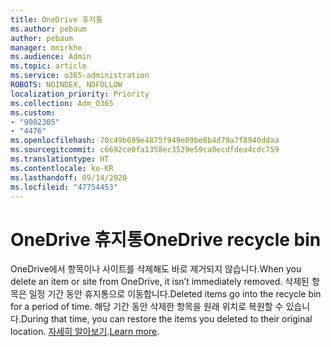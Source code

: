 ```yaml
---
title: OneDrive 휴지통
ms.author: pebaum
author: pebaum
manager: mnirkhe
ms.audience: Admin
ms.topic: article
ms.service: o365-administration
ROBOTS: NOINDEX, NOFOLLOW
localization_priority: Priority
ms.collection: Adm_O365
ms.custom:
- "9002305"
- "4476"
ms.openlocfilehash: 70c49b699e4875f949e09be8b4d79a7f8940ddaa
ms.sourcegitcommit: c6692ce0fa1358ec3529e59ca0ecdfdea4cdc759
ms.translationtype: HT
ms.contentlocale: ko-KR
ms.lasthandoff: 09/14/2020
ms.locfileid: "47754453"
---
```

# <a name="onedrive-recycle-bin"></a><span data-ttu-id="45249-102">OneDrive 휴지통</span><span class="sxs-lookup"><span data-stu-id="45249-102">OneDrive recycle bin</span></span>

<span data-ttu-id="45249-103">OneDrive에서 항목이나 사이트를 삭제해도 바로 제거되지 않습니다.</span><span class="sxs-lookup"><span data-stu-id="45249-103">When you delete an item or site from OneDrive, it isn’t immediately removed.</span></span> <span data-ttu-id="45249-104">삭제된 항목은 일정 기간 동안 휴지통으로 이동합니다.</span><span class="sxs-lookup"><span data-stu-id="45249-104">Deleted items go into the recycle bin for a period of time.</span></span> <span data-ttu-id="45249-105">해당 기간 동안 삭제한 항목을 원래 위치로 복원할 수 있습니다.</span><span class="sxs-lookup"><span data-stu-id="45249-105">During that time, you can restore the items you deleted to their original location.</span></span> <span data-ttu-id="45249-106">[자세히 알아보기](https://support.office.com/article/restore-deleted-files-or-folders-in-onedrive-949ada80-0026-4db3-a953-c99083e6a84f?ui=en-US&rs=en-US&ad=US).</span><span class="sxs-lookup"><span data-stu-id="45249-106">[Learn more](https://support.office.com/article/restore-deleted-files-or-folders-in-onedrive-949ada80-0026-4db3-a953-c99083e6a84f?ui=en-US&rs=en-US&ad=US).</span></span>
